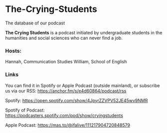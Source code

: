 # The-Crying-Students

The database of our podcast

**The Crying Students** is a podcast initiated by undergraduate students in the humanities and social sciences who can never find a job.

### Hosts:
Hannah, Communication Studies
William, School of English

### Links
You can find it in Spotify or Apple Podcast (outside mainland), or subscribe us via our RSS: https://anchor.fm/s/e4d60864/podcast/rss

Spotify: https://open.spotify.com/show/4JpyrZZVPV52JE45wv9NMR

Spotify of Podcast: https://podcasters.spotify.com/pod/show/cryingstudents

Apple Podcast: https://mas.to/@ifalive/111217904720848579
